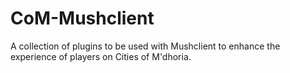 # CoM-Mushclient
A collection of plugins to be used with Mushclient to enhance the experience of players on Cities of M'dhoria.
